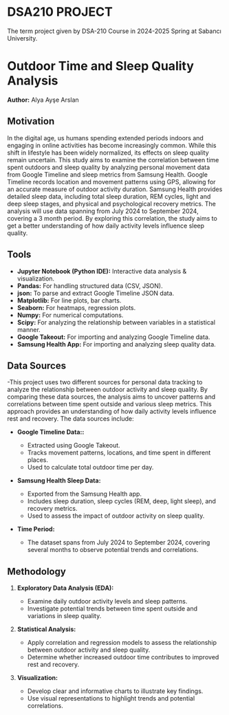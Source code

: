 # DSA210 PROJECT
The term project given by DSA-210 Course in 2024-2025 Spring at Sabancı University.

# Outdoor Time and Sleep Quality Analysis
**Author:** Alya Ayşe Arslan

## Motivation  
In the digital age, us humans spending extended periods indoors and engaging in online activities has become increasingly common. While this shift in lifestyle has been widely normalized, its effects on sleep quality remain uncertain. This study aims to examine the correlation between time spent outdoors and sleep quality by analyzing personal movement data from Google Timeline and sleep metrics from Samsung Health. Google Timeline records location and movement patterns using GPS, allowing for an accurate measure of outdoor activity duration. Samsung Health provides detailed sleep data, including total sleep duration, REM cycles, light and deep sleep stages, and physical and psychological recovery metrics. The analysis will use data spanning from July 2024 to September 2024, covering a 3 month period. By exploring this correlation, the study aims to get a better understanding of how daily activity levels influence sleep quality.



## Tools  
- **Jupyter Notebook (Python IDE):** Interactive data analysis & visualization.
- **Pandas:** For handling structured data (CSV, JSON).
- **json:** To parse and extract Google Timeline JSON data.
- **Matplotlib:** For line plots, bar charts.
- **Seaborn:** For heatmaps, regression plots.
- **Numpy:** For numerical computations.  
- **Scipy:** For analyzing the relationship between variables in a statistical manner.
- **Google Takeout:** For importing and analyzing Google Timeline data.
- **Samsung Health App:** For importing and analyzing sleep quality data.


## Data Sources  
-This project uses two different sources for personal data tracking to analyze the relationship between outdoor activity and sleep quality. By comparing these data sources, the analysis aims to uncover patterns and correlations between time spent outside and various sleep metrics. This approach provides an understanding of how daily activity levels influence rest and recovery. The data sources include:

- **Google Timeline Data::**  
  - Extracted using Google Takeout.  
  - Tracks movement patterns, locations, and time spent in different places.
  - Used to calculate total outdoor time per day. 

- **Samsung Health Sleep Data:**  
  - Exported from the Samsung Health app. 
  - Includes sleep duration, sleep cycles (REM, deep, light sleep), and recovery metrics.
  - Used to assess the impact of outdoor activity on sleep quality.

- **Time Period:**  
  - The dataset spans from July 2024 to September 2024, covering several months to observe potential trends and correlations. 


## Methodology  
1. **Exploratory Data Analysis (EDA):**  
   - Examine daily outdoor activity levels and sleep patterns.
   - Investigate potential trends between time spent outside and variations in sleep quality. 

2. **Statistical Analysis:**  
   - Apply correlation and regression models to assess the relationship between outdoor activity and sleep quality. 
   - Determine whether increased outdoor time contributes to improved rest and recovery.

3. **Visualization:**  
   - Develop clear and informative charts to illustrate key findings.
   - Use visual representations to highlight trends and potential correlations.
